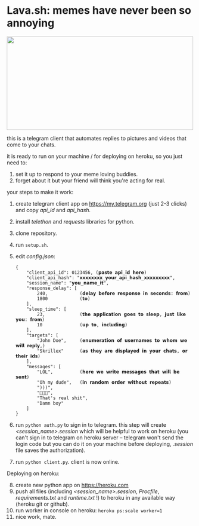 # Lava.sh: memes have never been so annoying

<img src="https://raw.githubusercontent.com/mandarin10101/Lava.sh/main/logo.png" width="500" height="250">

this is a telegram client that automates replies to pictures and videos that come to your chats.

it is ready to run on your machine / for deploying on heroku, so you just need to:

1. set it up to respond to your meme loving buddies.
2. forget about it but your friend will think you're acting for real.

your steps to make it work:

1. create telegram client app on https://my.telegram.org (just 2-3 clicks) and copy *api_id* and *api_hash.*

2. install *telethon* and *requests* libraries for python.

3. clone repository.

4. run `setup.sh`.

5. edit *config.json*:

   ```
   {
       "client_api_id": 0123456, (𝗽𝗮𝘀𝘁𝗲 𝗮𝗽𝗶_𝗶𝗱 𝗵𝗲𝗿𝗲)
       "client_api_hash": "𝘅𝘅𝘅𝘅𝘅𝘅𝘅𝘅_𝘆𝗼𝘂𝗿_𝗮𝗽𝗶_𝗵𝗮𝘀𝗵_𝘅𝘅𝘅𝘅𝘅𝘅𝘅𝘅𝘅",
       "session_name": "𝘆𝗼𝘂_𝗻𝗮𝗺𝗲_𝗶𝘁",
       "response_delay": [
           240,            (𝗱𝗲𝗹𝗮𝘆 𝗯𝗲𝗳𝗼𝗿𝗲 𝗿𝗲𝘀𝗽𝗼𝗻𝘀𝗲 𝗶𝗻 𝘀𝗲𝗰𝗼𝗻𝗱𝘀: 𝗳𝗿𝗼𝗺)
           1800            (𝘁𝗼)
       ],
       "sleep_time": [
           23,             (𝘁𝗵𝗲 𝗮𝗽𝗽𝗹𝗶𝗰𝗮𝘁𝗶𝗼𝗻 𝗴𝗼𝗲𝘀 𝘁𝗼 𝘀𝗹𝗲𝗲𝗽, 𝗷𝘂𝘀𝘁 𝗹𝗶𝗸𝗲 𝘆𝗼𝘂: 𝗳𝗿𝗼𝗺)
           10              (𝘂𝗽 𝘁𝗼, 𝗶𝗻𝗰𝗹𝘂𝗱𝗶𝗻𝗴)
       ],
       "targets": [
           "John Doe",     (𝗲𝗻𝘂𝗺𝗲𝗿𝗮𝘁𝗶𝗼𝗻 𝗼𝗳 𝘂𝘀𝗲𝗿𝗻𝗮𝗺𝗲𝘀 𝘁𝗼 𝘄𝗵𝗼𝗺 𝘄𝗲 𝘄𝗶𝗹𝗹 𝗿𝗲𝗽𝗹𝘆,)
           "Skrillex"      (𝗮𝘀 𝘁𝗵𝗲𝘆 𝗮𝗿𝗲 𝗱𝗶𝘀𝗽𝗹𝗮𝘆𝗲𝗱 𝗶𝗻 𝘆𝗼𝘂𝗿 𝗰𝗵𝗮𝘁𝘀, 𝗼𝗿 𝘁𝗵𝗲𝗶𝗿 𝗶𝗱𝘀)
       ],
       "messages": [
           "LOL",          (𝗵𝗲𝗿𝗲 𝘄𝗲 𝘄𝗿𝗶𝘁𝗲 𝗺𝗲𝘀𝘀𝗮𝗴𝗲𝘀 𝘁𝗵𝗮𝘁 𝘄𝗶𝗹𝗹 𝗯𝗲 𝘀𝗲𝗻𝘁)
           "Oh my dude",   (𝗶𝗻 𝗿𝗮𝗻𝗱𝗼𝗺 𝗼𝗿𝗱𝗲𝗿 𝘄𝗶𝘁𝗵𝗼𝘂𝘁 𝗿𝗲𝗽𝗲𝗮𝘁𝘀)
           ")))",
           "🤔🤔🤔",
           "That's real shit",
           "Damn boy"
       ]
   }
   ```

   

6. run ```python auth.py``` to sign in to telegram. this step will create *<session_name>.session* which will be helpful to work on heroku (you can't sign in to telegram on heroku server – telegram won't send the login code but you can do it on your machine before deploying, *.session* file saves the authorization).

7. run `python client.py`. client is now online.

Deploying on heroku:

8. create new python app on https://heroku.com
9. push all files (including *<session_name>.session*, *Procfile*, *requirements.txt* and *runtime.txt* !) to heroku in any available way (heroku git or github).
10. run worker in console on heroku: `heroku ps:scale worker=1`
11. nice work, mate.
